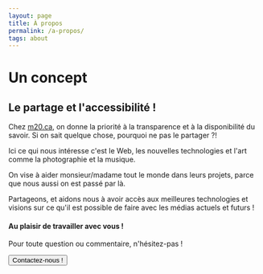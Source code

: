 ```yaml
---
layout: page
title: À propos
permalink: /a-propos/
tags: about
---
```


# Un concept

## Le partage et l'accessibilité !

Chez [m20.ca](http://m20.ca), on donne la priorité à la transparence et à la disponibilité du savoir. Si on sait quelque chose, pourquoi ne pas le partager ?!

Ici ce qui nous intéresse c'est le Web, les nouvelles technologies et l'art comme la photographie et la musique.

On vise à aider monsieur/madame tout le monde dans leurs projets, parce que nous aussi on est passé par là.

Partageons, et aidons nous à avoir accès aux meilleures technologies et visions sur ce qu'il est possible de faire avec les médias actuels et futurs !

#### Au plaisir de travailler avec vous !

Pour toute question ou commentaire, n'hésitez-pas !

<button class="button button-blue button-big mobile-block" onclick="window.location.href='/contact/'">Contactez-nous !</button>
